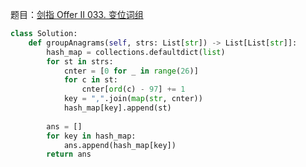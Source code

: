 题目：[剑指 Offer II 033. 变位词组](https://leetcode.cn/problems/sfvd7V/)

```python
class Solution:
    def groupAnagrams(self, strs: List[str]) -> List[List[str]]:
        hash_map = collections.defaultdict(list)
        for st in strs:
            cnter = [0 for _ in range(26)]
            for c in st:
                cnter[ord(c) - 97] += 1
            key = ",".join(map(str, cnter))
            hash_map[key].append(st)
            
        ans = []
        for key in hash_map:
            ans.append(hash_map[key])
        return ans
```

